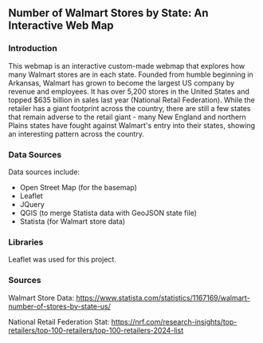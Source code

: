 ## Number of Walmart Stores by State: An Interactive Web Map

### Introduction
This webmap is an interactive custom-made webmap that explores how many Walmart stores are in each state. Founded from humble beginning in Arkansas, Walmart has grown to become the largest US company by revenue and employees. It has over 5,200 stores in the United States and topped $635 billion in sales last year (National Retail Federation). While the retailer has a giant footprint across the country, there are still a few states that remain adverse to the retail giant - many New England and northern Plains states have fought against Walmart's entry into their states, showing an interesting pattern across the country. 

### Data Sources
Data sources include:
* Open Street Map (for the basemap)
* Leaflet
* JQuery 
* QGIS (to merge Statista data with GeoJSON state file) 
* Statista (for Walmart store data)

### Libraries
Leaflet was used for this project.

### Sources
Walmart Store Data:
https://www.statista.com/statistics/1167169/walmart-number-of-stores-by-state-us/

National Retail Federation Stat:
https://nrf.com/research-insights/top-retailers/top-100-retailers/top-100-retailers-2024-list